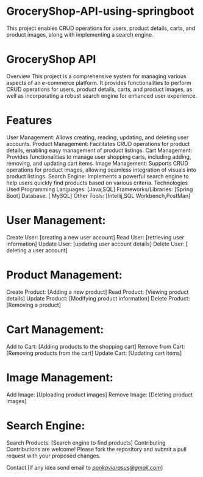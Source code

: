 # GroceryShop-API-using-springboot
This project enables CRUD operations for users, product details, carts, and product images, along with implementing a search engine.

# GroceryShop API
Overview
This project is a comprehensive system for managing various aspects of an e-commerce platform. It provides functionalities to perform CRUD operations for users, product details, carts, and product images, as well as incorporating a robust search engine for enhanced user experience.

# Features
User Management: Allows creating, reading, updating, and deleting user accounts.
Product Management: Facilitates CRUD operations for product details, enabling easy management of product listings.
Cart Management: Provides functionalities to manage user shopping carts, including adding, removing, and updating cart items.
Image Management: Supports CRUD operations for product images, allowing seamless integration of visuals into product listings.
Search Engine: Implements a powerful search engine to help users quickly find products based on various criteria.
Technologies Used
Programming Languages: [Java,SQL]
Frameworks/Libraries: [Spring Boot]
Database: [ MySQL]
Other Tools: [Intellij,SQL Workbench,PostMan]

# User Management:
Create User: [creating a new user account]
Read User: [retrieving user information]
Update User: [updating user account details]
Delete User: [ deleting a user account]
# Product Management:
Create Product: [Adding a new product]
Read Product: [Viewing product details]
Update Product: [Modifying product information]
Delete Product: [Removing a product]
# Cart Management:
Add to Cart: [Adding products to the shopping cart]
Remove from Cart: [Removing products from the cart]
Update Cart: [Updating cart items]
# Image Management:
Add Image: [Uploading product images]
Remove Image: [Deleting product images]
# Search Engine:
Search Products: [Search engine to find products]
Contributing
Contributions are welcome! Please fork the repository and submit a pull request with your proposed changes.

Contact
[if any idea send email to *ponkaviarasus@gmail.com*]
